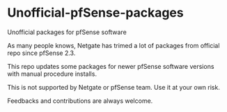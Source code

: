 # Unofficial-pfSense-packages
Unofficial packages for pfSense software

As many people knows, Netgate has trimed a lot of packages from official repo since pfSense 2.3. 

This repo updates some packages for newer pfSense software versions with manual procedure installs.

This is not supported by Netgate or pfSense team. Use it at your own risk.

Feedbacks and contributions are always welcome.

